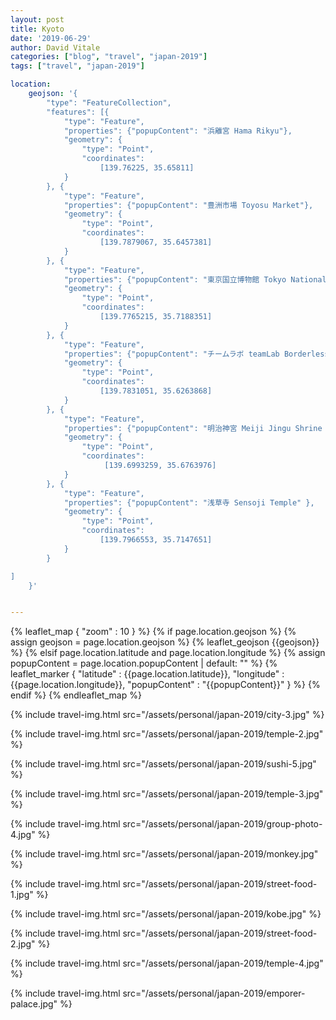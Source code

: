 ```yaml
---
layout: post
title: Kyoto
date: '2019-06-29' 
author: David Vitale
categories: ["blog", "travel", "japan-2019"]
tags: ["travel", "japan-2019"]

location:
    geojson: '{
        "type": "FeatureCollection",
        "features": [{
            "type": "Feature",
            "properties": {"popupContent": "浜離宮 Hama Rikyu"},
            "geometry": {
                "type": "Point",
                "coordinates":
                    [139.76225, 35.65811]
            }
        }, {
            "type": "Feature",
            "properties": {"popupContent": "豊洲市場 Toyosu Market"},
            "geometry": {
                "type": "Point",
                "coordinates":
                    [139.7879067, 35.6457381]
            }
        }, {
            "type": "Feature",
            "properties": {"popupContent": "東京国立博物館 Tokyo National Museum"} ,
            "geometry": {
                "type": "Point",
                "coordinates":
                    [139.7765215, 35.7188351] 
            }
        }, {
            "type": "Feature",
            "properties": {"popupContent": "チームラボ teamLab Borderless" },
            "geometry": {
                "type": "Point",
                "coordinates":
                    [139.7831051, 35.6263868] 
            }
        }, {
            "type": "Feature",
            "properties": {"popupContent": "明治神宮 Meiji Jingu Shrine " },
            "geometry": {
                "type": "Point",
                "coordinates":
                     [139.6993259, 35.6763976] 
            }
        }, {
            "type": "Feature",
            "properties": {"popupContent": "浅草寺 Sensoji Temple" },
            "geometry": {
                "type": "Point",
                "coordinates":
                    [139.7966553, 35.7147651] 
            }
        }

]
    }'


---
```



{% leaflet_map { "zoom" : 10 } %}
    {% if page.location.geojson %}
        {% assign geojson = page.location.geojson %}
        {% leaflet_geojson {{geojson}} %}
    {% elsif page.location.latitude and page.location.longitude %}
        {% assign popupContent = page.location.popupContent | default: "" %}
        {% leaflet_marker { "latitude" : {{page.location.latitude}},
                            "longitude" : {{page.location.longitude}},
                            "popupContent" : "{{popupContent}}" } %}
    {% endif %}
{% endleaflet_map %}

{% include travel-img.html src="/assets/personal/japan-2019/city-3.jpg" %}

{% include travel-img.html src="/assets/personal/japan-2019/temple-2.jpg" %}

{% include travel-img.html src="/assets/personal/japan-2019/sushi-5.jpg" %}

{% include travel-img.html src="/assets/personal/japan-2019/temple-3.jpg" %}

{% include travel-img.html src="/assets/personal/japan-2019/group-photo-4.jpg" %}

{% include travel-img.html src="/assets/personal/japan-2019/monkey.jpg" %}

{% include travel-img.html src="/assets/personal/japan-2019/street-food-1.jpg" %}

{% include travel-img.html src="/assets/personal/japan-2019/kobe.jpg" %}

{% include travel-img.html src="/assets/personal/japan-2019/street-food-2.jpg" %}

{% include travel-img.html src="/assets/personal/japan-2019/temple-4.jpg" %}

{% include travel-img.html src="/assets/personal/japan-2019/emporer-palace.jpg" %}
